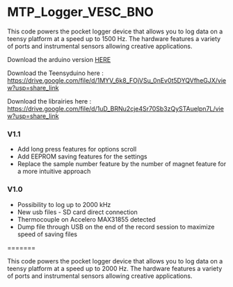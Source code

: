 # MTP_Logger_VESC_BNO
 This code powers the pocket logger device that allows you to log data on a teensy platform at a speed up to 1500 Hz. The hardware features a variety of ports and instrumental sensors allowing creative applications.
 
 Download the arduino version <a href="https://drive.google.com/file/d/1MVcYucFAieLHTNYb9F2uXIgd6ZfItMbf/view?usp=share_link" target="_blank">HERE</a> 
 
 Download the Teensyduino here : https://drive.google.com/file/d/1MYV_6k8_FOjVSu_0nEv0t5DYQVfheGJX/view?usp=share_link
 
 Download the librairies here : https://drive.google.com/file/d/1uD_BRNu2cje4Sr70Sb3zQySTAuelpn7L/view?usp=share_link
 

### V1.1
- Add long press features for options scroll
- Add EEPROM saving features for the settings
- Replace the sample number feature by the number of magnet feature for a more intuitive approach

### V1.0
- Possibility to log up to 2000 kHz
- New usb files - SD card direct connection
- Thermocouple on Accelero MAX31855 detected
- Dump file through USB on the end of the record session to maximize speed of saving files

=======

 This code powers the pocket logger device that allows you to log data on a teensy platform at a speed up to 2000 Hz. The hardware features a variety of ports and instrumental sensors allowing creative applications.
